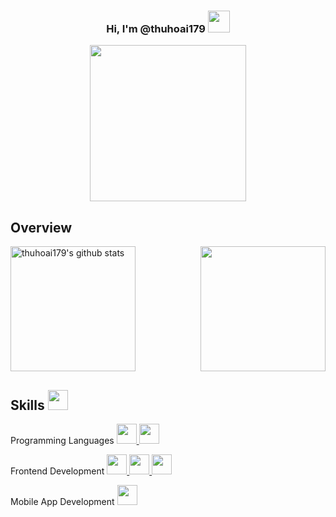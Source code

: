### <p align="center">Hi, I'm @thuhoai179 <img src="https://media.giphy.com/media/hvRJCLFzcasrR4ia7z/giphy.gif" width="35"/></p>

<div align='center'>
	<img src="https://media2.giphy.com/media/ptqAPgghLtHOa0SLJS/giphy.gif?cid=790b7611e190ee7817d273afb62cfb80fd0e0f49e7b563bd&rid=giphy.gif&ct=g" height="250">
</div>

<h2>Overview</h2>
<img align="left" src="https://github-readme-stats-sigma-five.vercel.app/api?username=thuhoai179&count_private=true&show_icons=true&theme=tokyonight" alt="thuhoai179's github stats" height="200" /> 
<img align="right" height="200" src="https://github-readme-stats.vercel.app/api/top-langs/?username=lilhuy0405&layout=compact&theme=aura&langs_count=9" />
<img height="200" />

<h2>Skills <img src = "https://media2.giphy.com/media/QssGEmpkyEOhBCb7e1/giphy.gif?cid=ecf05e47a0n3gi1bfqntqmob8g9aid1oyj2wr3ds3mg700bl&rid=giphy.gif" width = 32px> </h2>
<p>Programming Languages 
	<a align="center" href= https://github.com/thuhoai179?tab=repositories&q=&type=&language=javascript> <img width ='32px' src ='https://raw.githubusercontent.com/rahulbanerjee26/githubAboutMeGenerator/main/icons/javascript.svg'> </a>
	<a href= https://github.com/thuhoai179?tab=repositories&q=&type=&language=typescript> <img width ='32px' src ='https://raw.githubusercontent.com/rahulbanerjee26/githubAboutMeGenerator/main/icons/typescript.svg'> </a></>
<p>Frontend Development 
	<a href= https://github.com/thuhoai179?tab=repositories&q=&type=&language=reactjs> <img width ='32px' src ='https://raw.githubusercontent.com/rahulbanerjee26/githubAboutMeGenerator/main/icons/reactjs.svg'> </a>
	<a href= https://github.com/thuhoai179?tab=repositories&q=&type=&language=html> <img width ='32px' src ='https://raw.githubusercontent.com/rahulbanerjee26/githubAboutMeGenerator/main/icons/html.svg'> </a>
	<a href= https://github.com/thuhoai179?tab=repositories&q=&type=&language=css> <img width ='32px' src ='https://raw.githubusercontent.com/rahulbanerjee26/githubAboutMeGenerator/main/icons/css.svg'> </a>
</p>
<p>Mobile App Development
	<a href= https://github.com/thuhoai179?tab=repositories&q=&type=&language=reactnative> <img width ='32px' src ='https://raw.githubusercontent.com/rahulbanerjee26/githubAboutMeGenerator/main/icons/reactnative.svg'> </a>
</p>
